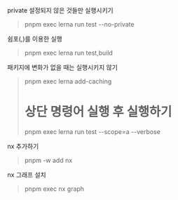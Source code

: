 private 설정되지 않은 것들만 실행시키기

> pnpm exec lerna run test --no-private

쉼포(,)를 이용한 실행

> pnpm exec lerna run test,build

패키지에 변화가 없을 때는 실행시키지 않기

> pnpm exec lerna add-caching
>
> # 상단 명령어 실행 후 실행하기
> pnpm exec lerna run test --scope=a --verbose

nx 추가하기
> pnpm -w add nx

nx 그래프 설치
> pnpm exec nx graph
